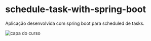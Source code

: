 # schedule-task-with-spring-boot
Aplicação desenvolvida com spring boot para scheduled de tasks.

![capa do curso](https://i.pinimg.com/originals/69/8e/98/698e9871a876412765e87083d10fa959.png)
